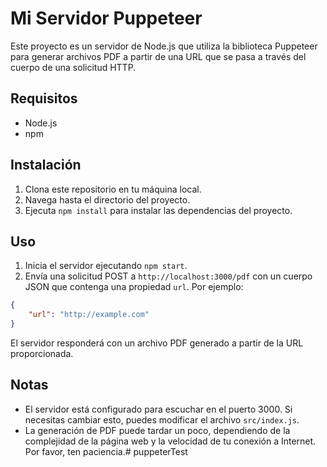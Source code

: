 # Mi Servidor Puppeteer

Este proyecto es un servidor de Node.js que utiliza la biblioteca Puppeteer para generar archivos PDF a partir de una URL que se pasa a través del cuerpo de una solicitud HTTP.

## Requisitos

- Node.js
- npm

## Instalación

1. Clona este repositorio en tu máquina local.
2. Navega hasta el directorio del proyecto.
3. Ejecuta `npm install` para instalar las dependencias del proyecto.

## Uso

1. Inicia el servidor ejecutando `npm start`.
2. Envía una solicitud POST a `http://localhost:3000/pdf` con un cuerpo JSON que contenga una propiedad `url`. Por ejemplo:

```json
{
    "url": "http://example.com"
}
```

El servidor responderá con un archivo PDF generado a partir de la URL proporcionada.

## Notas

- El servidor está configurado para escuchar en el puerto 3000. Si necesitas cambiar esto, puedes modificar el archivo `src/index.js`.
- La generación de PDF puede tardar un poco, dependiendo de la complejidad de la página web y la velocidad de tu conexión a Internet. Por favor, ten paciencia.# puppeterTest
